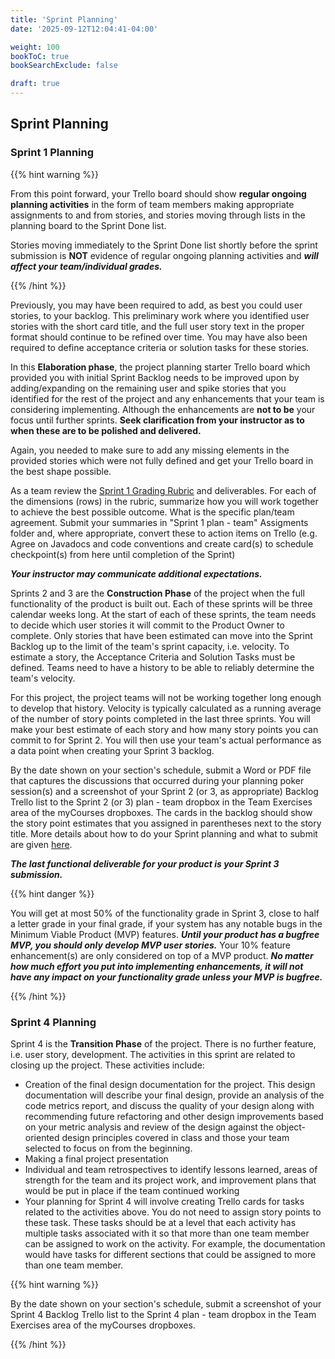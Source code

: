 ```yaml
---
title: 'Sprint Planning'
date: '2025-09-12T12:04:41-04:00'

weight: 100
bookToC: true
bookSearchExclude: false

draft: true
---
```


## Sprint Planning

### Sprint 1 Planning

{{% hint warning %}}

From this point forward, your Trello board should show **regular ongoing planning activities** in the form of team members making appropriate assignments to and from stories, and stories moving through lists in the planning board to the Sprint Done list.

Stories moving immediately to the Sprint Done list shortly before the sprint submission is **NOT** evidence of regular ongoing planning activities and ***will affect your team/individual grades.***

{{% /hint %}}

Previously, you may have been required to add, as best you could user stories, to your backlog. This preliminary work where you identified user stories with the short card title, and the full user story text in the proper format should continue to be refined over time. You may have also been required to define acceptance criteria or solution tasks for these stories.

In this **Elaboration phase**, the project planning starter Trello board which provided you with initial Sprint Backlog needs to be improved upon by adding/expanding on the remaining user and spike stories that you identified for the rest of the project and any enhancements that your team is considering implementing. Although the enhancements are **not to be** your focus until further sprints. **Seek clarification from your instructor as to when these are to be polished and delivered.**

Again, you needed to make sure to add any missing elements in the provided stories which were not fully defined and get your Trello board in the best shape possible.

As a team review the [Sprint 1 Grading Rubric](/docs/project/#grading-rubric) and deliverables. For each of the dimensions (rows) in the rubric, summarize how you will work together to achieve the best possible outcome. What is the specific plan/team agreement. Submit your summaries in "Sprint 1 plan - team" Assigments folder and, where appropriate, convert these to action items on Trello (e.g. Agree on Javadocs and code conventions and create card(s) to schedule checkpoint(s) from here until completion of the Sprint)

***Your instructor may communicate additional expectations.***

Sprints 2 and 3 are the **Construction Phase** of the project when the full functionality of the product is built out. Each of these sprints will be three calendar weeks long. At the start of each of these sprints, the team needs to decide which user stories it will commit to the Product Owner to complete. Only stories that have been estimated can move into the Sprint Backlog up to the limit of the team's sprint capacity, i.e. velocity. To estimate a story, the Acceptance Criteria and Solution Tasks must be defined. Teams need to have a history to be able to reliably determine the team's velocity.

For this project, the project teams will not be working together long enough to develop that history. Velocity is typically calculated as a running average of the number of story points completed in the last three sprints. You will make your best estimate of each story and how many story points you can commit to for Sprint 2. You will then use your team's actual performance as a data point when creating your Sprint 3 backlog.

By the date shown on your section's schedule, submit a Word or PDF file that captures the discussions that occurred during your planning poker session(s) and a screenshot of your Sprint 2 (or 3, as appropriate) Backlog Trello list to the Sprint 2 (or 3) plan - team dropbox in the Team Exercises area of the myCourses dropboxes. The cards in the backlog should show the story point estimates that you assigned in parentheses next to the story title. More details about how to do your Sprint planning and what to submit are given [here](/topics/backlog-refinement-and-estimation).

***The last functional deliverable for your product is your Sprint 3 submission.***

{{% hint danger %}}

You will get at most 50% of the functionality grade in Sprint 3, close to half a letter grade in your final grade, if your system has any notable bugs in the Minimum Viable Product (MVP) features. ***Until your product has a bugfree MVP, you should only develop MVP user stories.*** Your 10% feature enhancement(s) are only considered on top of a MVP product. ***No matter how much effort you put into implementing enhancements, it will not have any impact on your functionality grade unless your MVP is bugfree.***

{{% /hint %}}

### Sprint 4 Planning

Sprint 4 is the **Transition Phase** of the project. There is no further feature, i.e. user story, development. The activities in this sprint are related to closing up the project. These activities include:

* Creation of the final design documentation for the project. This design documentation will describe your final design, provide an analysis of the code metrics report, and discuss the quality of your design along with recommending future refactoring and other design improvements based on your metric analysis and review of the design against the object-oriented design principles covered in class and those your team selected to focus on from the beginning.
* Making a final project presentation
* Individual and team retrospectives to identify lessons learned, areas of strength for the team and its project work, and improvement plans that would be put in place if the team continued working
* Your planning for Sprint 4 will involve creating Trello cards for tasks related to the activities above. You do not need to assign story points to these task. These tasks should be at a level that each activity has multiple tasks associated with it so that more than one team member can be assigned to work on the activity. For example, the documentation would have tasks for different sections that could be assigned to more than one team member.

{{% hint warning %}}

By the date shown on your section's schedule, submit a screenshot of your Sprint 4 Backlog Trello list to the Sprint 4 plan - team dropbox in the Team Exercises area of the myCourses dropboxes.

{{% /hint %}}